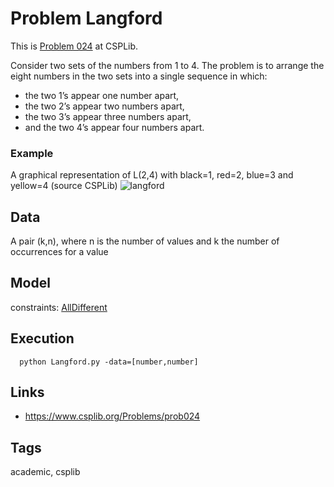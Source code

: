 # Problem Langford

This is [Problem 024](https://www.csplib.org/Problems/prob024/) at CSPLib.

Consider two sets of the numbers from 1 to 4.
The problem is to arrange the eight numbers in the two sets into a single sequence in which:
  - the two 1’s appear one number apart,
  - the two 2’s appear two numbers apart,
  - the two 3’s appear three numbers apart,
  - and the two 4’s appear four numbers apart.

### Example
  A graphical representation of L(2,4) with black=1, red=2, blue=3 and yellow=4 (source CSPLib)
  ![langford](https://www.csplib.org/Problems/prob024/assets/langford.gif)

## Data
  A pair (k,n), where n is the number of values and k the number of occurrences for a value

## Model
  constraints: [AllDifferent](http://pycsp.org/documentation/constraints/AllDifferent)

## Execution
```
  python Langford.py -data=[number,number]
```

## Links
  - https://www.csplib.org/Problems/prob024

## Tags
  academic, csplib
